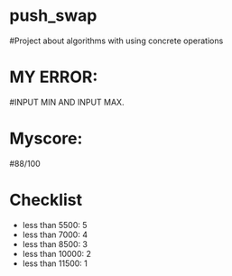 # push_swap
#Project about algorithms with using concrete operations
# MY ERROR: 
#INPUT MIN AND INPUT MAX.
# Myscore:
#88/100
#
# Checklist
- less than 5500: 5
- less than 7000: 4
- less than 8500: 3
- less than 10000: 2
- less than 11500: 1
